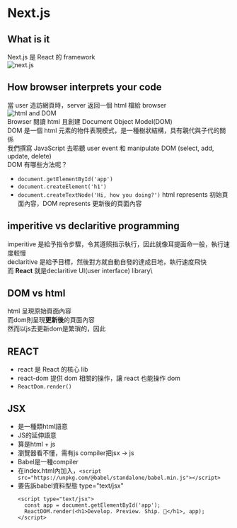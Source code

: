 # Next.js
## What is it
Next.js 是 React 的 framework\
![next.js](https://nextjs.org/static/images/learn/foundations/next-app.png)

## How browser interprets your code
當 user 造訪網頁時，server 返回一個 html 檔給 browser\
![html and DOM](https://nextjs.org/static/images/learn/foundations/html-to-dom.png)\
Browser 閱讀 html 且創建 Document Object Model(DOM)\
DOM 是一個 html 元素的物件表現模式，是一種樹狀結構，具有親代與子代的關係\
我們撰寫 JavaScript 去聆聽 user event 和 manipulate DOM (select, add, update, delete)\
DOM 有哪些方法呢？
- `document.getElementById('app')`
- `document.createElement('h1')`
- `document.createTextNode('Hi, how you doing?')`
html represents 初始頁面內容，DOM represents 更新後的頁面內容

## imperitive vs declaritive programming
imperitive 是給予指令步驟，令其遵照指示執行，因此就像耳提面命一般，執行速度較慢\
declaritive 是給予目標，然後對方就自動自發的達成目地，執行速度飛快\
而 **React** 就是declaritive UI(user interface) library\

## DOM vs html
html 呈現原始頁面內容\
而dom則呈現**更新後**的頁面內容\
然而以js去更新dom是繁瑣的，因此

## REACT
- react 是 React 的核心 lib
- react-dom 提供 dom 相關的操作，讓 react 也能操作 dom
- `ReactDom.render()`

## JSX
- 是一種類html語意
- JS的延伸語意
- 算是html + js
- 瀏覽器看不懂，需有js compiler把jsx -> js
- Babel是一種compiler
- 在index.html內加入，`<script src="https://unpkg.com/@babel/standalone/babel.min.js"></script>`
- 要告訴babel資料型態 type="text/jsx"
    ```
    <script type="text/jsx">
      const app = document.getElementById('app');
      ReactDOM.render(<h1>Develop. Preview. Ship. 🚀</h1>, app);
    </script>
    ```